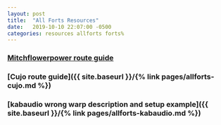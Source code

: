 ```yaml
---
layout: post
title:  "All Forts Resources"
date:   2019-10-10 22:07:00 -0500
categories: resources allforts forts%
---
```


### [Mitchflowerpower route guide](https://www.speedrun.com/smb3/guide/9ilyd)

### [Cujo route guide]({{ site.baseurl }}/{% link pages/allforts-cujo.md %})

### [kabaudio wrong warp description and setup example]({{ site.baseurl }}/{% link pages/allforts-kabaudio.md %})
